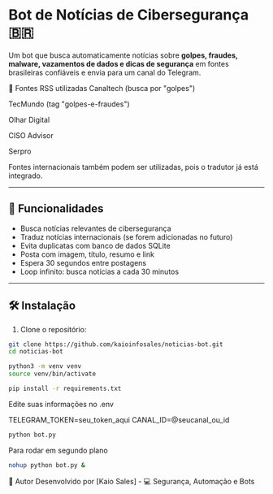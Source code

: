 # Bot de Notícias de Cibersegurança 🇧🇷

Um bot que busca automaticamente notícias sobre **golpes, fraudes, malware, vazamentos de dados e dicas de segurança** em fontes brasileiras confiáveis e envia para um canal do Telegram.

📡 Fontes RSS utilizadas
Canaltech (busca por "golpes")

TecMundo (tag "golpes-e-fraudes")

Olhar Digital

CISO Advisor

Serpro

Fontes internacionais também podem ser utilizadas, 
pois o tradutor já está integrado.

---

## 🚀 Funcionalidades

- Busca notícias relevantes de cibersegurança
- Traduz notícias internacionais (se forem adicionadas no futuro)
- Evita duplicatas com banco de dados SQLite
- Posta com imagem, título, resumo e link
- Espera 30 segundos entre postagens
- Loop infinito: busca notícias a cada 30 minutos

---

## 🛠️ Instalação

1. Clone o repositório:

```bash
git clone https://github.com/kaioinfosales/noticias-bot.git
cd noticias-bot
```

```bash
python3 -m venv venv
source venv/bin/activate
```

```bash
pip install -r requirements.txt
```

Edite suas informações no .env

TELEGRAM_TOKEN=seu_token_aqui
CANAL_ID=@seucanal_ou_id

```bash
python bot.py
```

Para rodar em segundo plano

```bash
nohup python bot.py &
```

📌 Autor
Desenvolvido por [Kaio Sales] - 💻 Segurança, Automação e Bots